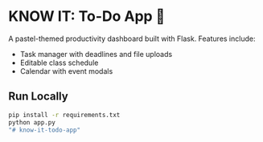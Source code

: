 # KNOW IT: To-Do App 🌸

A pastel-themed productivity dashboard built with Flask. Features include:
- Task manager with deadlines and file uploads
- Editable class schedule
- Calendar with event modals

## Run Locally
```bash
pip install -r requirements.txt
python app.py
"# know-it-todo-app" 
